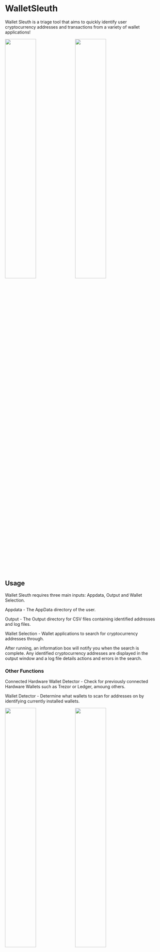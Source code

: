 # WalletSleuth
Wallet Sleuth is a triage tool that aims to quickly identify user cryptocurrency addresses and transactions from a variety of wallet applications!

<p float="center">
  <img src="https://github.com/CH-CLARK/WalletSleuth/assets/117690646/067a1942-caf5-4c37-b366-ff32e154ecfa" width="45%" />
  <img src="https://github.com/CH-CLARK/WalletSleuth/assets/117690646/3dd518af-8aef-415f-acf9-fa80a0d664b3" width="45%" />
</p>

## Usage
Wallet Sleuth requires three main inputs: Appdata, Output and Wallet Selection.

Appdata - The AppData directory of the user.

Output - The Output directory for CSV files containing identified addresses and log files.

Wallet Selection - Wallet applications to search for cryptocurrency addresses through.

After running, an information box will notify you when the search is complete. Any identified cryptocurrency addresses are displayed in the output window and a log file details actions and errors in the search.

### Other Functions
Connected Hardware Wallet Detector - Check for previously connected Hardware Wallets such as Trezor or Ledger, amoung others.

Wallet Detector - Determine what wallets to scan for addresses on by identifying currently installed wallets.

<p float="center">
  <img src="https://github.com/CH-CLARK/WalletSleuth/assets/117690646/2c687e42-59dc-4745-9950-296248ca7632" width="45%" />
  <img src="https://github.com/CH-CLARK/WalletSleuth/assets/117690646/0900f067-005f-4c4f-9a31-2bc1221ed9d8" width="45%" />
  
</p>

## Supported Wallets
- Atomic Wallet
- Bitcoin Core
- Bitget (Brave, Chrome) (Formerly Bitkeep)
- Brave Browser Wallet
- Coinbase Wallet (Chrome)
- Exodus Wallet
- Guarda (Chrome, Opera)
- Ledger Live
- Litecoin Core
- MetaMask (Brave, Chrome, Edge)
- Opera Browser Wallet
- Phantom (Brave, Chrome)
- Wasabi Wallet

## Limitations
- Currently the wallet finder function is limited to wallets in the 'Default' browser user profile, but the address finder will check all profiles for the selected browser.
- Support for Windows OS only.
- Requires Python 3.8 or higher
- To parse Transaction IDs from the Exodus cache, the brotli extension is required.



<p align="center">
  <strong><span style="font-size: 36px;">REMEMBER TO CONFIRM YOU OWN FINDINGS!</span></strong>
</p>
